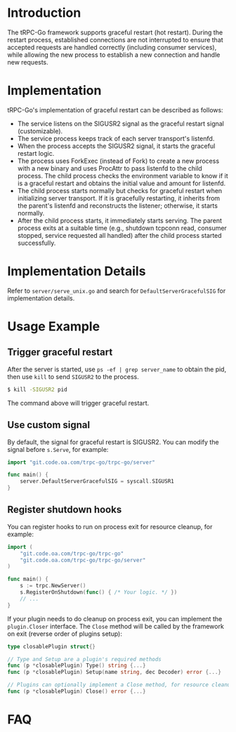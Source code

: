 # Introduction

The tRPC-Go framework supports graceful restart (hot restart). During the restart process, established connections are not interrupted to ensure that accepted requests are handled correctly (including consumer services), while allowing the new process to establish a new connection and handle new requests.

# Implementation

tRPC-Go's implementation of graceful restart can be described as follows:
- The service listens on the SIGUSR2 signal as the graceful restart signal (customizable).
- The service process keeps track of each server transport's listenfd.
- When the process accepts the SIGUSR2 signal, it starts the graceful restart logic.
- The process uses ForkExec (instead of Fork) to create a new process with a new binary and uses ProcAttr to pass listenfd to the child process. The child process checks the environment variable to know if it is a graceful restart and obtains the initial value and amount for listenfd.
- The child process starts normally but checks for graceful restart when initializing server transport. If it is gracefully restarting, it inherits from the parent's listenfd and reconstructs the listener; otherwise, it starts normally.
- After the child process starts, it immediately starts serving. The parent process exits at a suitable time (e.g., shutdown tcpconn read, consumer stopped, service requested all handled) after the child process started successfully.

# Implementation Details

Refer to `server/serve_unix.go` and search for `DefaultServerGracefulSIG` for implementation details.

# Usage Example

## Trigger graceful restart

After the server is started, use `ps -ef | grep server_name` to obtain the pid, then use `kill` to send `SIGUSR2` to the process.

```bash
$ kill -SIGUSR2 pid
```

The command above will trigger graceful restart.

## Use custom signal

By default, the signal for graceful restart is SIGUSR2. You can modify the signal before `s.Serve`, for example:

```go
import "git.code.oa.com/trpc-go/trpc-go/server"

func main() {
	server.DefaultServerGracefulSIG = syscall.SIGUSR1
}
```

## Register shutdown hooks

You can register hooks to run on process exit for resource cleanup, for example:

```go
import (
	"git.code.oa.com/trpc-go/trpc-go"
	"git.code.oa.com/trpc-go/trpc-go/server"
)

func main() {
	s := trpc.NewServer()
	s.RegisterOnShutdown(func() { /* Your logic. */ })
	// ...
}
```

If your plugin needs to do cleanup on process exit, you can implement the `plugin.Closer` interface. The `Close` method will be called by the framework on exit (reverse order of plugins setup):

```go
type closablePlugin struct{}

// Type and Setup are a plugin's required methods
func (p *closablePlugin) Type() string {...}
func (p *closablePlugin) Setup(name string, dec Decoder) error {...}

// Plugins can optionally implement a Close method, for resource cleanup on process exit
func (p *closablePlugin) Close() error {...}
```

# FAQ

